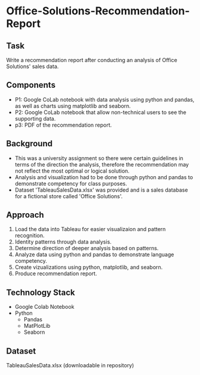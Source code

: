 # Office-Solutions-Recommendation-Report

## Task
Write a recommendation report after conducting an analysis of Office Solutions' sales data.

## Components
- P1: Google CoLab notebook with data analysis using python and pandas, as well as charts using matplotlib and seaborn. 
- P2: Google CoLab notebook that allow non-technical users to see the supporting data.
- p3: PDF of the recommendation report.

## Background
- This was a university assignment so there were certain guidelines in terms of the direction the analysis, therefore the recommendation may not reflect the most optimal or logical solution.
- Analysis and visualization had to be done through python and pandas to demonstrate competency for class purposes.
- Dataset 'TableauSalesData.xlsx' was provided and is a sales database for a fictional store called 'Office Solutions'. 

## Approach
1. Load the data into Tableau for easier visualizaion and pattern recognition.
2. Identity patterns through data analysis.
3. Determine direction of deeper analysis based on patterns.
4. Analyze data using python and pandas to demonstrate language competency.
5. Create vizualizations using python, matplotlib, and seaborn.
6. Produce recommendation report.

## Technology Stack
- Google Colab Notebook
- Python
  - Pandas
  - MatPlotLib
  - Seaborn

## Dataset
TableauSalesData.xlsx (downloadable in repository)
